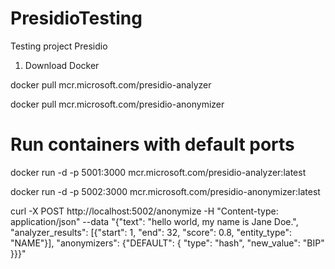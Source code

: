 # PresidioTesting
Testing project Presidio

1. Download Docker

docker pull mcr.microsoft.com/presidio-analyzer

docker pull mcr.microsoft.com/presidio-anonymizer

# Run containers with default ports

docker run -d -p 5001:3000 mcr.microsoft.com/presidio-analyzer:latest

docker run -d -p 5002:3000 mcr.microsoft.com/presidio-anonymizer:latest


curl -X POST http://localhost:5002/anonymize -H "Content-type: application/json" --data "{\"text\": \"hello world, my name is Jane Doe.\", \"analyzer_results\": [{\"start\": 1, \"end\": 32, \"score\": 0.8, \"entity_type\": \"NAME\"}], \"anonymizers\": {\"DEFAULT\": { \"type\": \"hash\", \"new_value\": \"BIP\" }}}"